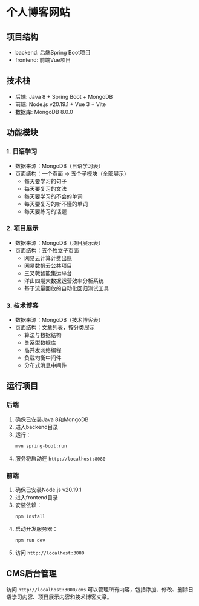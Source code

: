 # 个人博客网站

## 项目结构
- backend: 后端Spring Boot项目
- frontend: 前端Vue项目

## 技术栈
- 后端: Java 8 + Spring Boot + MongoDB
- 前端: Node.js v20.19.1 + Vue 3 + Vite
- 数据库: MongoDB 8.0.0

## 功能模块

### 1. 日语学习
- 数据来源：MongoDB（日语学习表）
- 页面结构：一个页面 → 五个子模块（全部展示）
  * 每天要学习的句子
  * 每天要复习的文法
  * 每天要学习的不会的单词
  * 每天要复习的听不懂的单词
  * 每天要练习的话题

### 2. 项目展示
- 数据来源：MongoDB（项目展示表）
- 页面结构：五个独立子页面
  * 网易云计算计费出账
  * 网易数帆云公共项目
  * 三叉戟智能集运平台
  * 洋山四期大数据运营效率分析系统
  * 基于流量回放的自动化回归测试工具

### 3. 技术博客
- 数据来源：MongoDB（技术博客表）
- 页面结构：文章列表，按分类展示
  * 算法与数据结构
  * 关系型数据库
  * 高并发网络编程
  * 负载均衡中间件
  * 分布式消息中间件

## 运行项目

### 后端
1. 确保已安装Java 8和MongoDB
2. 进入backend目录
3. 运行：
   ```bash
   mvn spring-boot:run
   ```
4. 服务将启动在 `http://localhost:8080`

### 前端
1. 确保已安装Node.js v20.19.1
2. 进入frontend目录
3. 安装依赖：
   ```bash
   npm install
   ```
4. 启动开发服务器：
   ```bash
   npm run dev
   ```
5. 访问 `http://localhost:3000`

## CMS后台管理
访问 `http://localhost:3000/cms` 可以管理所有内容，包括添加、修改、删除日语学习内容、项目展示内容和技术博客文章。